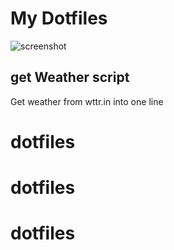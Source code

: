 # My Dotfiles

![screenshot](https://github.com/dradmin007/dotfiles/scr.jpg)


## get Weather script

Get weather from wttr.in into one line
# dotfiles
# dotfiles
# dotfiles
